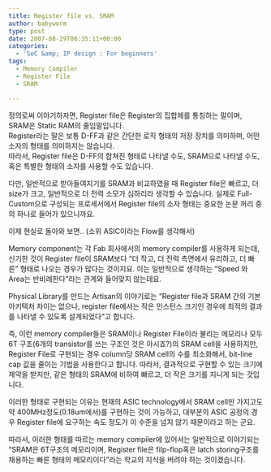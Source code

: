 ```yaml
---
title: Register file vs. SRAM
author: babyworm
type: post
date: 2007-08-29T06:35:11+00:00
categories:
  - 'SoC &amp; IP design : For beginners'
tags:
  - Memory Compiler
  - Register File
  - SRAM

---
```

정의로써 이야기하자면, Register file은 Register의 집합체를 통칭하는 말이며, SRAM은 Static RAM의 줄임말입니다.
<br>
Register라는 말은 보통 D-FF과 같은 간단한 로직 형태의 저장 장치를 의미하며, 어떤 소자의 형태를 의미하지는 않습니다.
<br>
따라서, Register file은 D-FF의 합쳐진 형태로 나타낼 수도, SRAM으로 나타낼 수도, 혹은 특별한 형태의 소자를 사용할 수도 있습니다.

다만, 일반적으로 받아들여지기를 SRAM과 비교하였을 때 Register file은 빠르고, 더 size가 크고, 일반적으로 더 전력 소모가 심하리라 생각할 수 있습니다. 실제로 Full-Custom으로 구성되는 프로세서에서 Register file의 소자 형태는 중요한 논문 꺼리 중의 하나로 들어가 있으니까요.

이제 현실로 돌아와 보면.. (소위 ASIC이라는 Flow를 생각해서)

Memory component는 각 Fab 회사에서의 memory compiler를 사용하게 되는데, 신기한 것이 Register file이 SRAM보다 &#8220;더 작고, 더 전력 측면에서 유리하고, 더 빠른&#8221; 형태로 나오는 경우가 많다는 것이지요. 이는 일반적으로 생각하는 &#8220;Speed 와 Area는 반비례한다&#8221;라는 관계와 들어맞지 않는데요.

Physical Library를 만드는 Artisan의 이야기로는 &#8220;Register file과 SRAM 간의 기본 아키텍처 차이는 없으나, register file에서는 작은 인스턴스 크기인 경우에 최적의 결과를 나타낼 수 있도록 설계되었다&#8221;고 합니다.

즉, 이런 memory compiler들은 SRAM이나 Register File이라 불리는 메모리나 모두 6T 구조(6개의 transistor를 쓰는 구조인 것은 아시죠?)의 SRAM cell을 사용하지만, Register File로 구현되는 경우 column당 SRAM cell의 수를 최소화해서, bit-line cap 값을 줄이는 기법을 사용한다고 합니다. 따라서, 결과적으로 구현할 수 있는 크기에 제약을 받지만, 같은 형태의 SRAM에 비하여 빠르고, 더 작은 크기를 지니게 되는 것입니다.

이러한 형태로 구현되는 이유는 현재의 ASIC technology에서 SRAM cell만 가지고도 약 400MHz정도(0.18um에서)를 구현하는 것이 가능하고, 대부분의 ASIC 공정의 경우 Register file에 요구하는 속도 정도가 이 수준을 넘지 않기 때문이라고 하는 군요.

따라서, 이러한 형태를 따르는 memory compiler에 있어서는 일반적으로 이야기되는 &#8220;SRAM은 6T구조의 메모리이며, Register file은 filp-flop혹은 latch storing구조를 채용하는 빠른 형태의 메모리이다&#8221;라는 학교의 지식을 버려야 하는 것이겠습니다.
